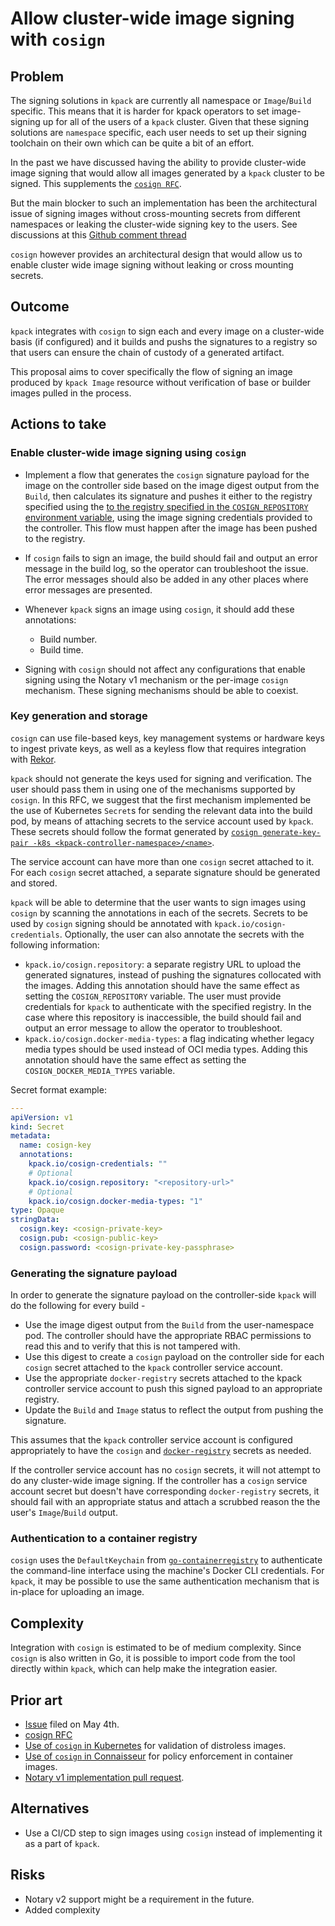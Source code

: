 # Allow cluster-wide image signing with `cosign`

## Problem

The signing solutions in `kpack` are currently all namespace or `Image`/`Build` specific. This means that it is harder
for kpack operators to set image-signing up for all of the users of a `kpack` cluster. Given that these signing solutions
are `namespace` specific, each user needs to set up their signing toolchain on their own which can be quite a bit of an effort.

In the past we have discussed having the ability to provide cluster-wide image signing that would allow all images generated by a `kpack` cluster to be signed. This supplements the [`cosign RFC`](https://github.com/pivotal/kpack/pull/694).

But the main blocker to such an implementation has been the architectural issue of signing images without cross-mounting secrets from different namespaces or leaking the cluster-wide signing key to the users. See discussions at this [Github comment thread](https://github.com/pivotal/kpack/pull/694#discussion_r631321627)

`cosign` however provides an architectural design that would allow us to enable cluster wide image signing without leaking or cross mounting secrets.

## Outcome

`kpack` integrates with `cosign` to sign each and every image on a cluster-wide basis (if configured) and it builds and pushs the
signatures to a registry so that users can ensure the chain of custody of a generated artifact.

This proposal aims to cover specifically the flow of signing an image produced by `kpack Image` resource without verification of base or builder images pulled in the process.

## Actions to take

### Enable cluster-wide image signing using `cosign`

- Implement a flow that generates the `cosign` signature payload for the image on the controller side based on the image digest output from the `Build`, then calculates its signature and pushes it either to the registry specified using the [to the registry specified in the `COSIGN_REPOSITORY` environment variable](#key-generation-and-storage), using the image signing credentials provided to the controller. This flow must happen after the image has been pushed to the registry.

- If `cosign` fails to sign an image, the build should fail and output an error message in the build log, so the operator can troubleshoot the issue. The error messages should also be added in any other places where error messages are presented.

- Whenever `kpack` signs an image using `cosign`, it should add these annotations:
  - Build number.
  - Build time.

- Signing with `cosign` should not affect any configurations that enable signing using the Notary v1 mechanism or the per-image `cosign` mechanism. These signing mechanisms should be able to coexist.

### Key generation and storage

`cosign` can use file-based keys, key management systems or hardware keys to ingest private keys, as well as a keyless flow that requires integration with [Rekor](https://github.com/sigstore/rekor).

`kpack` should not generate the keys used for signing and verification. The user should pass them in using one of the mechanisms supported by `cosign`. In this RFC, we suggest that the first mechanism implemented be the use of Kubernetes `Secret`s for sending the relevant data into the build pod, by means of attaching secrets to the service account used by `kpack`. These secrets should follow the format generated by [`cosign generate-key-pair -k8s <kpack-controller-namespace>/<name>`](https://github.com/sigstore/cosign/pull/345).

The service account can have more than one `cosign` secret attached to it. For each `cosign` secret attached, a separate signature should be generated and stored.

`kpack` will be able to determine that the user wants to sign images using `cosign` by scanning the annotations in each of the secrets. Secrets to be used by `cosign` signing should be annotated with `kpack.io/cosign-credentials`.
Optionally, the user can also annotate the secrets with the following information:
- `kpack.io/cosign.repository`: a separate registry URL to upload the generated signatures, instead of pushing the signatures collocated with the images. Adding this annotation should have the same effect as setting the `COSIGN_REPOSITORY`
variable. The user must provide credentials for `kpack` to authenticate with the specified registry. In the case where this repository is inaccessible, the build should fail and output an error message to allow the operator to troubleshoot.
- `kpack.io/cosign.docker-media-types`: a flag indicating whether legacy media types should be used instead of OCI media types. Adding this annotation should have the same effect as setting the `COSIGN_DOCKER_MEDIA_TYPES` variable.

Secret format example:
```yaml
---
apiVersion: v1
kind: Secret
metadata:
  name: cosign-key
  annotations:
    kpack.io/cosign-credentials: ""
    # Optional
    kpack.io/cosign.repository: "<repository-url>"
    # Optional
    kpack.io/cosign.docker-media-types: "1"
type: Opaque
stringData:
  cosign.key: <cosign-private-key>
  cosign.pub: <cosign-public-key>
  cosign.password: <cosign-private-key-passphrase>
```

### Generating the signature payload

In order to generate the signature payload on the controller-side `kpack` will do the following for every build - 

- Use the image digest output from the `Build` from the user-namespace pod. The controller should have the appropriate RBAC permissions to read this and to verify that this is not tampered with.
- Use this digest to create a `cosign` payload on the controller side for each `cosign` secret attached to the `kpack` controller service account.
- Use the appropriate `docker-registry` secrets attached to the kpack controller service account to push this signed payload to an appropriate registry.
- Update the `Build` and `Image` status to reflect the output from pushing the signature.

This assumes that the `kpack` controller service account is configured appropriately to have the `cosign` and [`docker-registry`](https://github.com/pivotal/kpack/blob/main/docs/secrets.md#docker-registry-secrets) secrets as needed.

If the controller service account has no `cosign` secrets, it will not attempt to do any cluster-wide image signing. If the controller has a `cosign` service account secret but doesn't have corresponding `docker-registry` secrets, it should fail with an appropriate status and attach a scrubbed reason the the user's `Image`/`Build` output.

### Authentication to a container registry

`cosign` uses the `DefaultKeychain` from [`go-containerregistry`](https://github.com/google/go-containerregistry/blob/main/pkg/authn/README.md#tldr-for-consumers-of-this-package) to authenticate the command-line interface using the machine's Docker CLI
credentials. For `kpack`, it may be possible to use the same authentication mechanism that is in-place for uploading an image.

## Complexity

Integration with `cosign` is estimated to be of medium complexity. Since `cosign` is also written in Go, it is possible to import code from the tool directly within `kpack`, which can help make the integration easier.

## Prior art

- [Issue](https://github.com/pivotal/kpack/issues/684) filed on May 4th.
- [cosign RFC](https://github.com/pivotal/kpack/pull/694)
- [Use of `cosign` in Kubernetes](https://github.com/kubernetes/release/pull/2016)
  for validation of distroless images.
- [Use of `cosign` in Connaisseur](https://github.com/sse-secure-systems/connaisseur/pull/107)
  for policy enforcement in container images.
- [Notary v1 implementation pull request](https://github.com/pivotal/kpack/pull/541).

## Alternatives

- Use a CI/CD step to sign images using `cosign` instead of implementing it as a part of `kpack`.

## Risks

- Notary v2 support might be a requirement in the future.
- Added complexity